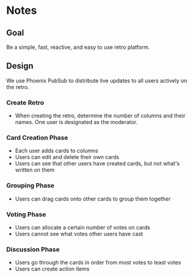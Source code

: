 # Notes

## Goal

Be a simple, fast, reactive, and easy to use retro platform.

## Design

We use Phoenix PubSub to distribute live updates to all users actively on the retro.

### Create Retro

* When creating the retro, determine the number of columns and their names. One user is designated as the moderator.

### Card Creation Phase

* Each user adds cards to columns
* Users can edit and delete their own cards
* Users can see that other users have created cards, but not what's written on them

### Grouping Phase

* Users can drag cards onto other cards to group them together

### Voting Phase

* Users can allocate a certain number of votes on cards
* Users cannot see what votes other users have cast

### Discussion Phase

* Users go through the cards in order from most votes to least votes
* Users can create action items
